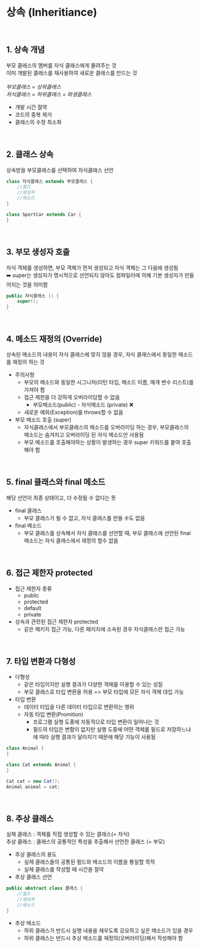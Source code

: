 
# 상속 (Inheritiance)
<br>

## 1. 상속 개념
부모 클래스의 멤버를 자식 클래스에게 물려주는 것
<br>
이미 개발된 클래스를 재사용하여 새로운 클래스를 만드는 것
<br><br>
*부모클래스 = 상위클래스*
<br>
*자식클래스 = 하위클래스 = 파생클래스*
<br>
- 개발 시간 절약
- 코드의 중복 제거
- 클래스의 수정 최소화
<br>

## 2. 클래스 상속
상속받을 부모클래스를 선택하여 자식클래스 선언
```JAVA
class 자식클래스 extends 부모클래스 {
    //필드
    //생성자
    //메소드
}

class SportCar extends Car {
}
```
<br>

## 3. 부모 생성자 호출
자식 객체를 생성하면, 부모 객체가 먼저 생성되고 자식 객체는 그 다음에 생성됨
<br>
:arrow_right: super는 생성자가 명시적으로 선언되지 않아도 컴파일러에 의해 기본 생성자가 만들어지는 것을 의미함
```JAVA
public 자식클래스 () {
    super();
}
```
<br>

## 4. 메소드 재정의 (Override)
상속된 메소드의 내용이 자식 클래스에 맞지 않을 경우, 자식 클래스에서 동일한 메소드를 재정의 하는 것
<br>
* 주의사항
  * 부모의 메소드와 동일한 시그니처(리턴 타입, 메소드 이름, 매개 변수 리스트)를 가져야 함
  * 접근 제한을 더 강하게 오버라이딩할 수 없음
    * 부모메소드(public) - 자식메소드 (private) :x:
  * 새로운 예외(Exception)를 throws할 수 없음
* 부모 메소드 호출 (super)
  * 자식클래스에서 부모클래스의 메소드를 오버라이딩 하는 경우, 부모클래스의 메소드는 숨겨지고 오버라이딩 된 자식 메소드만 사용됨
  * 부모 메소드를 호출해야하는 상황이 발생하는 경우 super 키워드를 붙여 호출해야 함
<br>

## 5. final 클래스와 final 메소드
해당 선언이 최종 상태이고, 더 수정될 수 없다는 뜻

* final 클래스
  * 부모 클래스가 될 수 없고, 자식 클래스를 만들 수도 없음
* final 메소드
  * 부모 클래스를 상속해서 자식 클래스를 선언할 때, 부모 클래스에 선언된 final 메소드는 자식 클래스에서 재정의 할수 없음
<br>

## 6. 접근 제한자 protected
* 접근 제한자 종류
  * public
  * protected
  * default
  * private
* 상속과 관련된 접근 제한자 protected
  * 같은 패키지 접근 가능, 다른 패키지에 소속된 경우 자식클래스만 접근 가능 
<br>

## 7. 타입 변환과 다형성
* 다형성
  * 같은 타입이지만 실행 결과가 다양한 객체를 이용할 수 있는 성질
  * 부모 클래스로 타입 변환을 허용 => 부모 타입에 모든 자식 객체 대입 가능
* 타입 변환
  * 데이터 타입을 다른 데이터 타입으로 변환하는 행위 
  * 자동 타입 변환(Promition)
    * 프로그램 실행 도중에 자동적으로 타입 변환이 일어나는 것
    * 필드의 타입은 변함이 없지만 실행 도중에 어떤 객체를 필드로 저장하느냐에 따라 실행 결과가 달라지기 때문에 해당 기능이 사용됨
```JAVA
class Animal {
}

class Cat extends Animal {
}

Cat cat = new Cat();
Animal animal = cat;
```
<br>

## 8. 추상 클래스
실체 클래스 : 객체를 직접 생성할 수 있는 클래스(= 자식)
<br>
추상 클래스 : 클래스의 공통적인 특성을 추출해서 선언한 클래스 (= 부모)
<br>

* 추상 클래스의 용도
  * 실체 클래스들의 공통된 필드와 메소드의 이름을 통일할 목적
  * 실체 클래스를 작성할 때 시간을 절약
* 추상 클래스 선언
```JAVA
public abstract class 클래스 {
    //필드
    //생성자
    //메소드
}
```
* 추상 메소드
  * 하위 클래스가 반드시 실행 내용을 채우도록 강요하고 싶은 메소드가 있을 경우
  * 하위 클래스는 반드시 추상 메소드를 재정의(오버라이딩)해서 작성해야 함
